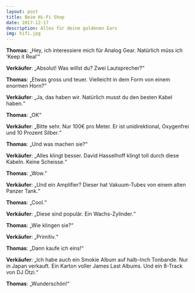 ```yaml
---
layout: post
title: Beim Hi-Fi Shop
date: 2017-12-17
description: Alles für deine goldenen Ears
img: hifi.jpg
---
```


**Thomas**:  „Hey, ich interessiere mich für Analog Gear. Natürlich müss ich ‘Keep it Real’“

**Verkäufer**: „Absolut! Was willst du? Zwei Lautsprecher?“

**Thomas**: „Etwas gross und teuer. Vielleicht in dem Form von einem enormen Horn?“

**Verkäufer**: „Ja, das haben wir. Natürlich musst du den besten Kabel haben.“

**Thomas**:  „OK“

**Verkäufer**: „Bitte sehr. Nur 100€ pro Meter. Er ist unidirektional, Oxygenfrei und 10 Prozent Silber.“

**Thomas**:  „Und was machen sie?“

**Verkäufer**: „Alles klingt besser. David Hasselhoff klingt toll durch diese Kabeln. Keine Scheisse.“

**Thomas**:  „Wow.“

**Verkäufer**: „Und ein Amplifier? Dieser hat Vakuum-Tubes von einem alten Panzer Tank.“

**Thomas**:  „Cool.“

**Verkäufer**: „Diese sind populär. Ein Wachs-Zylinder.“

**Thomas**:  „Wie klingen sie?“

**Verkäufer**: „Primitiv.“

**Thomas**:  „Dann kaufe ich eins!“

**Verkäufer**: „Ich habe auch ein Smokie Album auf halb-Inch Tonbande. Nur in Japan verkauft. Ein Karton voller James Last Albums. Und ein 8-Track von DJ Ötzi.“

**Thomas**:  „Wunderschön!“



